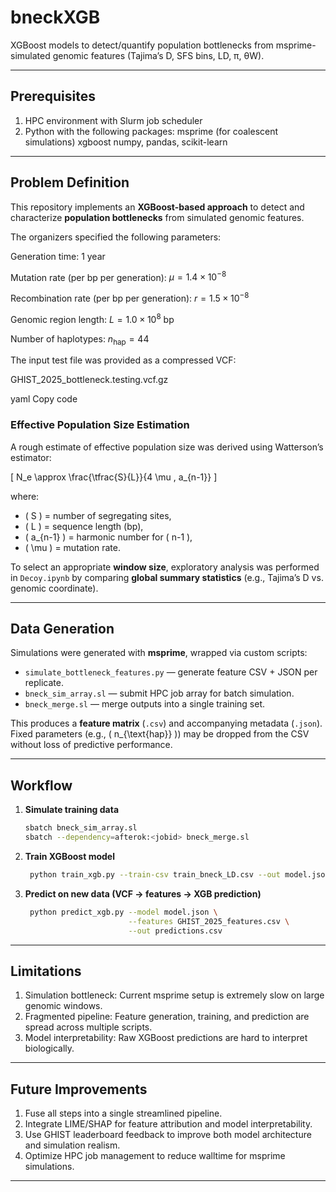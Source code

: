 # bneckXGB
XGBoost models to detect/quantify population bottlenecks from msprime-simulated genomic features (Tajima’s D, SFS bins, LD, π, θW).

---

## Prerequisites

1. HPC environment with Slurm job scheduler
2. Python with the following packages:
      msprime (for coalescent simulations)
      xgboost
      numpy, pandas, scikit-learn

---

## Problem Definition

This repository implements an **XGBoost-based approach** to detect and characterize **population bottlenecks** from simulated genomic features.  

The organizers specified the following parameters:

Generation time: $1\ \text{year}$

Mutation rate (per bp per generation): $\mu = 1.4 \times 10^{-8}$

Recombination rate (per bp per generation): $r = 1.5 \times 10^{-8}$

Genomic region length: $L = 1.0 \times 10^{8}\ \text{bp}$

Number of haplotypes: $n_{\text{hap}} = 44$


The input test file was provided as a compressed VCF:

GHIST_2025_bottleneck.testing.vcf.gz

yaml
Copy code

### Effective Population Size Estimation

A rough estimate of effective population size was derived using Watterson’s estimator:

\[
N_e \approx \frac{\tfrac{S}{L}}{4 \mu \, a_{n-1}}
\]

where:
- \( S \) = number of segregating sites,  
- \( L \) = sequence length (bp),  
- \( a_{n-1} \) = harmonic number for \( n-1 \),  
- \( \mu \) = mutation rate.  

To select an appropriate **window size**, exploratory analysis was performed in `Decoy.ipynb` by comparing **global summary statistics** (e.g., Tajima’s D vs. genomic coordinate).

---

## Data Generation

Simulations were generated with **msprime**, wrapped via custom scripts:

- `simulate_bottleneck_features.py` — generate feature CSV + JSON per replicate.  
- `bneck_sim_array.sl` — submit HPC job array for batch simulation.  
- `bneck_merge.sl` — merge outputs into a single training set.

This produces a **feature matrix** (`.csv`) and accompanying metadata (`.json`).  
Fixed parameters (e.g., \( n_{\text{hap}} \)) may be dropped from the CSV without loss of predictive performance.

---

## Workflow

1. **Simulate training data**  
   ```bash
   sbatch bneck_sim_array.sl
   sbatch --dependency=afterok:<jobid> bneck_merge.sl
   ```
2. **Train XGBoost model**
   ```bash
    python train_xgb.py --train-csv train_bneck_LD.csv --out model.json
    ```
3. **Predict on new data (VCF → features → XGB prediction)**
   ```bash
    python predict_xgb.py --model model.json \
                          --features GHIST_2025_features.csv \
                          --out predictions.csv

   ```

---

## Limitations

1. Simulation bottleneck: Current msprime setup is extremely slow on large genomic windows.
2. Fragmented pipeline: Feature generation, training, and prediction are spread across multiple scripts.
3. Model interpretability: Raw XGBoost predictions are hard to interpret biologically.

---

## Future Improvements

1. Fuse all steps into a single streamlined pipeline.
2. Integrate LIME/SHAP for feature attribution and model interpretability.
3. Use GHIST leaderboard feedback to improve both model architecture and simulation realism.
4. Optimize HPC job management to reduce walltime for msprime simulations.

---
